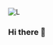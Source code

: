 ![L](https://user-images.githubusercontent.com/84203012/127754483-5646ee42-3e4c-4865-94e3-16b84acd055d.png)

### Hi there 👋

<!--
**xyeison2010/xyeison2010** is a ✨ _special_ ✨ repository because its `README.md` (this file) appears on your GitHub profile.

Here are some ideas to get you started:

- 🔭 I’m currently working on ...
- 🌱 I’m currently learning ...
- 👯 I’m looking to collaborate on ...
- 🤔 I’m looking for help with ...
- 💬 Ask me about ...
- 📫 How to reach me: ...
- 😄 Pronouns: ...
- ⚡ Fun fact: ...
-->
